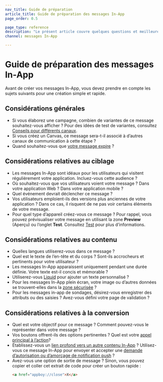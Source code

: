 ```yaml
---
nav_title: Guide de préparation
article_title: Guide de préparation des messages In-App
page_order: 0.5

page_type: reference
description: "Le présent article couvre quelques questions et meilleures pratiques à prendre en compte avant de créer vos messages In-App."
channel: messages In-App

---
```


# Guide de préparation des messages In-App

Avant de créer vos messages In-App, vous devez prendre en compte les sujets suivants pour une création simple et rapide.

## Considérations générales

- Si vous élaborez une campagne, combien de variantes de ce message souhaitez-vous afficher ? Pour des idées de test de variantes, consultez [Conseils pour différents canaux]({{site.baseurl}}/user_guide/engagement_tools/testing/multivariant_testing/create_multivariate_campaign/#tips-different-channels).
- Si vous créez un Canvas, ce message sera-t-il associé à d’autres canaux de communication à cette étape ?
- Quand souhaitez-vous que [votre message expire]({{site.baseurl}}/canvas_in-app_messages/) ?

## Considérations relatives au ciblage

- Les messages In-App sont idéaux pour les utilisateurs qui visitent régulièrement votre application. Incluez-vous cette audience ?
- Où souhaitez-vous que vos utilisateurs voient votre message ? Dans votre application Web ? Dans votre application mobile ?
- Quel événement devrait déclencher ce message ?
- Vos utilisateurs emploient-ils des versions plus anciennes de votre application ? Dans ce cas, il risquent de ne pas voir certains éléments de votre message.
- Pour quel type d’appareil créez-vous ce message ? Pour rappel, vous pouvez prévisualiser votre message en utilisant la zone **Preview** (Aperçu) ou l’onglet **Test**. Consultez [Test]({{site.baseurl}}/user_guide/message_building_by_channel/in-app_messages/testing/) pour plus d’informations.

## Considérations relatives au contenu

- Quelles langues utiliserez-vous dans ce message ?
- Quel est le texte de l’en-tête et du corps ? Sont-ils accrocheurs et pertinents pour votre utilisateur ?
- Les messages In-App apparaissent uniquement pendant une durée définie. Votre texte est-il concis et mémorable ?
- Utiliserez-vous [Liquid]({{site.baseurl}}/user_guide/personalization_and_dynamic_content/liquid/using_liquid/) pour ajouter un texte personnalisé ?
- Pour les messages In-App plein écran, votre image ou d’autres données se trouvent-elles dans la [zone sécurisée]({{site.baseurl}}/user_guide/message_building_by_channel/in-app_messages/creative_details/fullscreen/#image-safe-zone) ?
- Pour les messages in-app de sondages, désirez-vous enregistrer des attributs ou des saisies ? Avez-vous défini votre page de validation ?

## Considérations relatives à la conversion

- Quel est votre objectif pour ce message ? Comment pouvez-vous le représenter dans votre message ?
- Vos boutons offrent-ils des options pertinentes ? Quel est votre [appel principal à l’action]({{site.baseurl}}/user_guide/message_building_by_channel/in-app_messages/create/#buttons)?
- Établissez-vous un [lien profond vers un autre contenu In-App][1] ? Utilisez-vous ce message In-App pour envoyer et accepter une [demande d’autorisation ou d’amorçage de notification push][21] ?
- Avez-vous une option de sortie de message ? Sinon, vous pouvez copier et coller cet extrait de code pour créer un bouton rapide :
    ```html
    <a href="appboy://close">X</a>
    ```


[1]: {{site.baseurl}}/user_guide/personalization_and_dynamic_content/deep_linking_to_in-app_content/#deep-linking-to-in-app-content
[21]: {{site.baseurl}}/user_guide/message_building_by_channel/push/best_practices/
